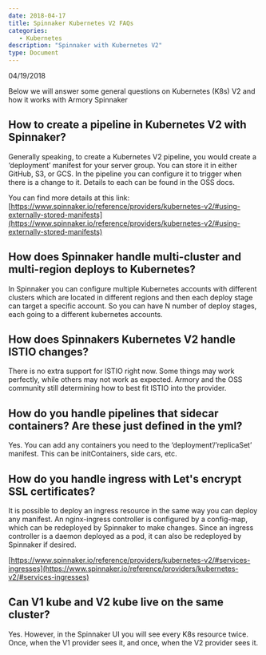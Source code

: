 ```yaml
---
date: 2018-04-17
title: Spinnaker Kubernetes V2 FAQs
categories:
   - Kubernetes
description: "Spinnaker with Kubernetes V2"
type: Document
---
```

04/19/2018

Below we will answer some general questions on Kubernetes (K8s) V2 and how it works with Armory Spinnaker

## How to create a pipeline in Kubernetes V2 with Spinnaker?
Generally speaking, to create a Kubernetes V2 pipeline, you would create a ‘deployment’ manifest for your server group. You can store it in either GitHub, S3, or GCS. In the pipeline you can configure it to trigger when there is a change to it. Details to each can be found in the OSS docs.

You can find more details at this link:
[https://www.spinnaker.io/reference/providers/kubernetes-v2/#using-externally-stored-manifests](https://www.spinnaker.io/reference/providers/kubernetes-v2/#using-externally-stored-manifests)


## How does Spinnaker handle multi-cluster and multi-region deploys to Kubernetes?
In Spinnaker you can configure multiple Kubernetes accounts with different clusters which are located in different regions and then each deploy stage can target a specific account. So you can have N number of deploy stages, each going to a different kubernetes accounts.


## How does Spinnakers Kubernetes V2 handle ISTIO changes?
There is no extra support for ISTIO right now. Some things may work perfectly, while others may not work as expected. Armory and the OSS community still determining how to best fit ISTIO into the provider.

## How do you handle pipelines that sidecar containers? Are these just defined in the yml?
Yes. You can add any containers you need to the ‘deployment’/’replicaSet’ manifest. This can be initContainers, side cars, etc.

## How do you handle ingress with Let's encrypt SSL certificates?
It is possible to deploy an ingress resource in the same way you can deploy any manifest. An nginx-ingress controller is configured by a config-map, which can be redeployed by Spinnaker to make changes. Since an ingress controller is a daemon deployed as a pod, it can also be redeployed by Spinnaker if desired.

[https://www.spinnaker.io/reference/providers/kubernetes-v2/#services-ingresses](https://www.spinnaker.io/reference/providers/kubernetes-v2/#services-ingresses)

## Can V1 kube and V2 kube live on the same cluster?
Yes. However, in the Spinnaker UI you will see every K8s resource twice. Once, when the V1 provider sees it, and once, when the V2 provider sees it.








